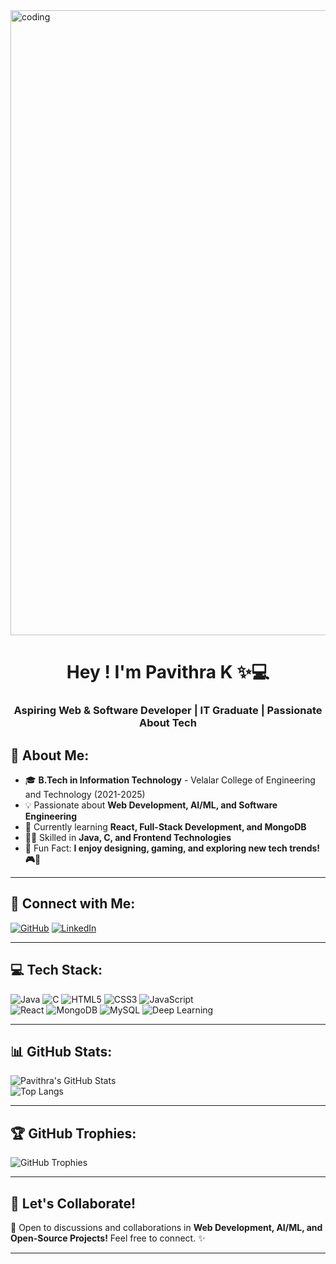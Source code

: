 <img align="center" alt="coding" width="1000" src="https://media0.giphy.com/media/v1.Y2lkPTc5MGI3NjExY3lweTNjd2NvM3lkdGxwZWFpYWd0Z3p4d2FmOTBjZnRtZHRoaXZ2aiZlcD12MV9pbnRlcm5hbF9naWZfYnlfaWQmY3Q9Zw/L1R1tvI9svkIWwpVYr/giphy.gif">

<h1 align="center">Hey ! I'm Pavithra K ✨💻</h1>
<h3 align="center">Aspiring Web & Software Developer | IT Graduate | Passionate About Tech</h3>




## 🌟 About Me:
- 🎓 **B.Tech in Information Technology** - Velalar College of Engineering and Technology (2021-2025)  
- 💡 Passionate about **Web Development, AI/ML, and Software Engineering**  
- 🌱 Currently learning **React, Full-Stack Development, and MongoDB**  
- 👩‍💻 Skilled in **Java, C, and Frontend Technologies**  
- 🌸 Fun Fact: **I enjoy designing, gaming, and exploring new tech trends! 🎮💖**  

---

## 🔗 Connect with Me:
[![GitHub](https://img.shields.io/badge/GitHub-181717?style=for-the-badge&logo=github&logoColor=white)](https://github.com/Pavithrakamalesan) [![LinkedIn](https://img.shields.io/badge/LinkedIn-0A66C2?style=for-the-badge&logo=linkedin&logoColor=white)](https://www.linkedin.com/in/pavithra-k142004)  

---

## 💻 Tech Stack:
![Java](https://img.shields.io/badge/Java-%23ED8B00.svg?style=for-the-badge&logo=openjdk&logoColor=white)
![C](https://img.shields.io/badge/C-%2300599C.svg?style=for-the-badge&logo=c&logoColor=white)
![HTML5](https://img.shields.io/badge/HTML5-E34F26?style=for-the-badge&logo=html5&logoColor=white)
![CSS3](https://img.shields.io/badge/CSS3-1572B6?style=for-the-badge&logo=css3&logoColor=white)
![JavaScript](https://img.shields.io/badge/JavaScript-F7DF1E?style=for-the-badge&logo=javascript&logoColor=black)  
![React](https://img.shields.io/badge/React-61DAFB?style=for-the-badge&logo=react&logoColor=black)
![MongoDB](https://img.shields.io/badge/MongoDB-4EA94B?style=for-the-badge&logo=mongodb&logoColor=white)
![MySQL](https://img.shields.io/badge/MySQL-4479A1?style=for-the-badge&logo=mysql&logoColor=white)
![Deep Learning](https://img.shields.io/badge/Deep%20Learning-FF6F00?style=for-the-badge&logo=pytorch&logoColor=white)

---

## 📊 GitHub Stats:
![Pavithra's GitHub Stats](https://github-readme-stats.vercel.app/api?username=Pavithrakamalesan&theme=rose_pine&hide_border=true&include_all_commits=false&count_private=false)  
![Top Langs](https://github-readme-stats.vercel.app/api/top-langs/?username=Pavithrakamalesan&layout=compact&theme=rose_pine&hide_border=true)  

---

## 🏆 GitHub Trophies:
![GitHub Trophies](https://github-profile-trophy.vercel.app/?username=Pavithrakamalesan&theme=radical&no-frame=false&no-bg=true&margin-w=4)  

---

## 🚀 Let's Collaborate!
💬 Open to discussions and collaborations in **Web Development, AI/ML, and Open-Source Projects!** Feel free to connect. ✨  

---
